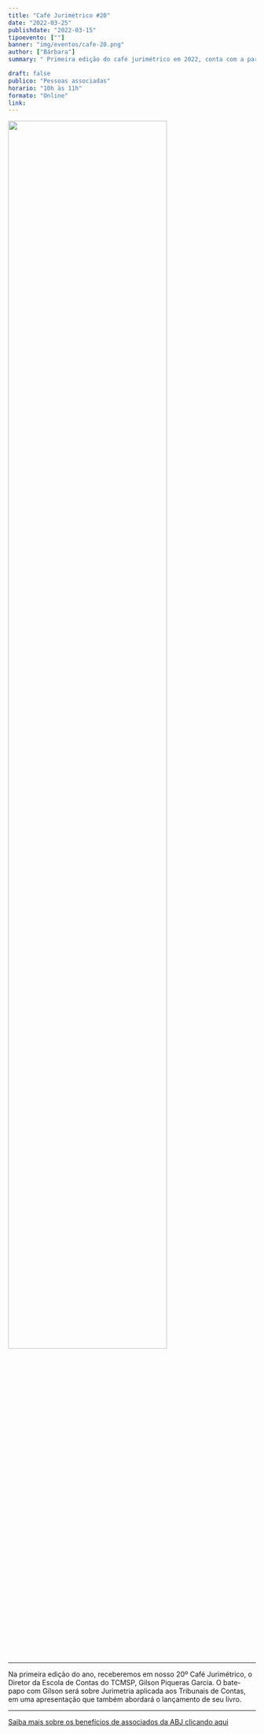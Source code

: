```yaml
---
title: "Café Jurimétrico #20"
date: "2022-03-25"
publishdate: "2022-03-15"
tipoevento: [""]
banner: "img/eventos/cafe-20.png"
author: ["Bárbara"]
summary: " Primeira edição do café jurimétrico em 2022, conta com a participação de Gilson Piqueras abordando o tema: Jurimetria aplicada aos Tribunais de Contas. "

draft: false
publico: "Pessoas associadas"
horario: "10h às 11h"
formato: "Online"
link: 
---
```


<img src="/img/eventos/cafe-20.png" width="80%">

<hr>

Na primeira edição do ano, receberemos em nosso 20º Café Jurimétrico, o Diretor da Escola de Contas do TCMSP, Gilson Piqueras Garcia. O bate-papo com Gilson será sobre Jurimetria aplicada aos Tribunais de Contas, em uma apresentação que também abordará o lançamento de seu livro. 


<hr>

[Saiba mais sobre os benefícios de associados da ABJ clicando aqui](https://abj.org.br/associados/) 
